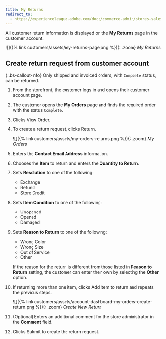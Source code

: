 ```yaml
---
title: My Returns
redirect_to:
  - https://experienceleague.adobe.com/docs/commerce-admin/stores-sales/order-management/returns/rma-customer-experience.html
---
```


All customer return information is displayed on the **My Returns** page in the customer account.

![]({% link customers/assets/my-returns-page.png %}){: .zoom}
_My Returns_

## Create return request from customer account

{:.bs-callout-info}
Only shipped and invoiced orders, with `Complete` status, can be returned.

1. From the storefront, the customer logs in and opens their customer account page.

1. The customer opens the **My Orders** page and finds the required order with the status `Complete`.

1. Clicks <span class="btn">View Order</span>.

1. To create a return request, clicks <span class="btn">Return</span>.

   ![]({% link customers/assets/my-orders-returns.png %}){: .zoom}
   _My Orders_

1. Enters the **Contact Email Address** information.

1. Chooses the **Item** to return and enters the **Quantity to Return**.

1. Sets **Resolution** to one of the following:

    - Exchange
    - Refund
    - Store Credit

1. Sets **Item Condition** to one of the following:

    - Unopened
    - Opened
    - Damaged

1. Sets **Reason to Return** to one of the following:

    - Wrong Color
    - Wrong Size
    - Out of Service
    - Other

    If the reason for the return is different from those listed in **Reason to Return** setting, the customer can enter their own by selecting the **Other** option.

1. If returning more than one item, clicks <span class="btn">Add item to return</span> and repeats the previous steps.

    ![]({% link customers/assets/account-dashboard-my-orders-create-return.png %}){: .zoom}
   _Create New Return_

1. (Optional) Enters an additional comment for the store administrator in the **Comment** field.

1. Clicks <span class="btn">Submit</span> to create the return request.
